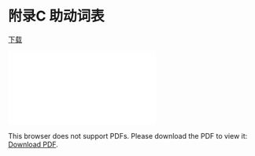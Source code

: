 # 附录C 助动词表

<a href="../asset/jodoushi.pdf" target="_blank">下载</a>

<object data="../asset/jodoushi.pdf" type="application/pdf" width="100%" height="1000">
    <embed src="../asset/jodoushi.pdf">
        <p>This browser does not support PDFs. Please download the PDF to view it: <a href="../asset/jodoushi.pdf">Download PDF</a>.</p>
    </embed>
</object>

